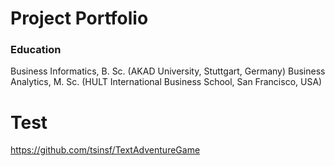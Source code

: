# Project Portfolio

### Education
Business Informatics, B. Sc. (AKAD University, Stuttgart, Germany)
Business Analytics, M. Sc. (HULT International Business School, San Francisco, USA)

# Test

https://github.com/tsinsf/TextAdventureGame
